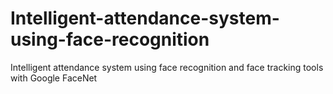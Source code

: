# Intelligent-attendance-system-using-face-recognition
Intelligent attendance system using face recognition and face tracking tools with Google FaceNet
